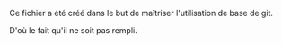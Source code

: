 
Ce fichier a été créé dans le but de maîtriser l'utilisation de base de git.

D'où le fait qu'il ne soit pas rempli.